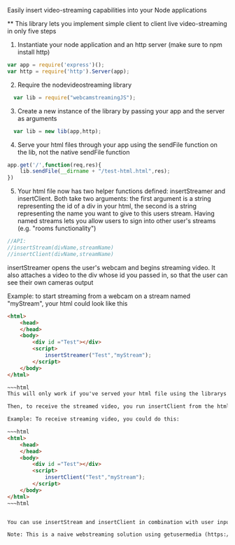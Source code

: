 Easily insert video-streaming capabilities into your Node applications

** This library lets you implement simple client to client live video-streaming in only five steps

1. Instantiate your node application and an http server (make sure to npm install http)

~~~js
var app = require('express')();
var http = require('http').Server(app);
~~~

2. Require the nodevideostreaming library

~~~js
  var lib = require("webcamstreamingJS");
~~~

3. Create a new instance of the library by passing your app and the server as arguments

~~~js
  var lib = new lib(app,http);
~~~

4. Serve your html files through your app using the sendFile function on the lib, not the native sendFile function

~~~js
app.get('/',function(req,res){
	lib.sendFile(__dirname + "/test-html.html",res);
})
~~~

5. Your html file now has two helper functions defined: insertStreamer and insertClient. Both take two arguments: the first argument is a string representing the id of a div in your html, the second is a string representing the name you want to give to this users stream. Having named streams lets you allow users to sign into other user's streams (e.g. "rooms functionality")

~~~js
//API:
//insertStream(divName,streamName)
//insertClient(divName,streamName)	

~~~
insertStreamer opens the user's webcam and begins streaming video. It also attaches a video to the div whose id you passed in, so that the user can see their own cameras output

Example: to start streaming from a webcam on a stream named "myStream", your html could look like this

~~~html
<html>
	<head>
	</head>
	<body>
		<div id ="Test"></div>
		<script>
			insertStreamer("Test","myStream");
		</script>
	</body>
</html>

~~~html
This will only work if you've served your html file using the librarys sendFile function

Then, to receive the streamed video, you run insertClient from the html. insertClient will receive any video that is streaming through your server under the specified streamname. It will insert a video of the feed into the div you specified in the first argument

Example: To receive streaming video, you could do this: 

~~~html
<html>
	<head>
	</head>
	<body>
		<div id ="Test"></div>
		<script>
			insertClient("Test","myStream");
		</script>
	</body>
</html>
~~~html


You can use insertStream and insertClient in combination with user input to set up an app that allows users to stream to different rooms.

Note: This is a naive webstreaming solution using getusermedia (https://developer.mozilla.org/en-US/docs/Web/API/Navigator/getUserMedia). For large projects use webrtc (https://webrtc.org/)

